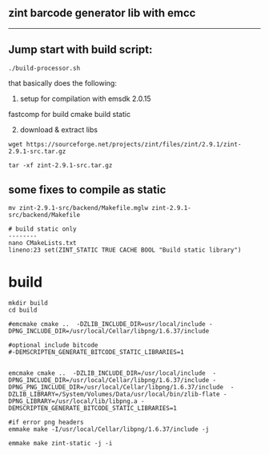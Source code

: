 ## zint barcode generator lib with emcc
-----------------
## Jump start with build script: 
```
./build-processor.sh
```
that basically does the following:

1. setup for compilation with emsdk  2.0.15 

fastcomp for build cmake build static

2. download & extract libs
```
wget https://sourceforge.net/projects/zint/files/zint/2.9.1/zint-2.9.1-src.tar.gz

tar -xf zint-2.9.1-src.tar.gz 
```
## some fixes to compile as static
```
mv zint-2.9.1-src/backend/Makefile.mglw zint-2.9.1-src/backend/Makefile

# build static only
--------
nano CMakeLists.txt
lineno:23 set(ZINT_STATIC TRUE CACHE BOOL "Build static library")
```

# build
```
mkdir build
cd build

#emcmake cmake ..  -DZLIB_INCLUDE_DIR=usr/local/include -DPNG_INCLUDE_DIR=/usr/local/Cellar/libpng/1.6.37/include 

#optional include bitcode
#-DEMSCRIPTEN_GENERATE_BITCODE_STATIC_LIBRARIES=1


emcmake cmake ..  -DZLIB_INCLUDE_DIR=/usr/local/include  -DPNG_INCLUDE_DIR=/usr/local/Cellar/libpng/1.6.37/include -DPNG_PNG_INCLUDE_DIR=/usr/local/Cellar/libpng/1.6.37/include  -DZLIB_LIBRARY=/System/Volumes/Data/usr/local/bin/zlib-flate -DPNG_LIBRARY=/usr/local/lib/libpng.a -DEMSCRIPTEN_GENERATE_BITCODE_STATIC_LIBRARIES=1

#if error png headers
emmake make -I/usr/local/Cellar/libpng/1.6.37/include -j

emmake make zint-static -j -i

```

